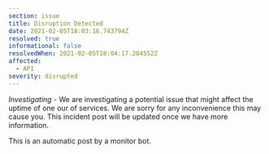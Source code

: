 ```yaml
---
section: issue
title: Disruption Detected
date: 2021-02-05T18:03:16.743794Z
resolved: true
informational: false
resolvedWhen: 2021-02-05T18:04:17.204552Z
affected:
  - API
severity: disrupted
---
```

*Investigating* - We are investigating a potential issue that might affect the uptime of one our of services. We are sorry for any inconvenience this may cause you. This incident post will be updated once we have more information.

This is an automatic post by a monitor bot.
        